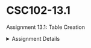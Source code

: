# CSC102-13.1
Assignment 13.1: Table Creation

<details>
<summary>Assignment Details</summary>

  ## Objectives
  * Table creation
  * Use CSS to make your web application look and feel professional.
  * Understand Inline vs Internal vs External CSS
  ## Requirements
  * Create a table on a web page with a minimum of 3 columns and 4 rows of data.  This table should hold useful information, not be just a "sample table".
  ## Deliverables
  * Submit GitHub repo address.
  * Submit screenshots of your code running.
</details>
